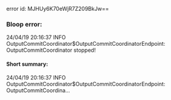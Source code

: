 error id: MJHUy6K70eWjR7Z209BkJw==
### Bloop error:

24/04/19 20:16:37 INFO OutputCommitCoordinator$OutputCommitCoordinatorEndpoint: OutputCommitCoordinator stopped!
#### Short summary: 

24/04/19 20:16:37 INFO OutputCommitCoordinator$OutputCommitCoordinatorEndpoint: OutputCommitCoordina...